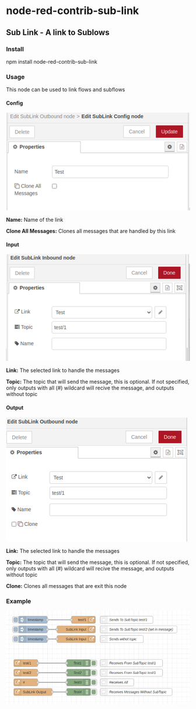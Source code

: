 # node-red-contrib-sub-link
## Sub Link - A link to Sublows

### Install

npm install node-red-contrib-sub-link


### Usage
This node can be used to link flows and subflows

#### Config
![Config](https://raw.githubusercontent.com/soloam/node-red-contrib-sub-link/alpha/resources/config.png)

**Name:** Name of the link

**Clone All Messages:** Clones all messages that are handled by this link

#### Input
![Input](https://raw.githubusercontent.com/soloam/node-red-contrib-sub-link/alpha/resources/input.png)

**Link:** The selected link to handle the messages

**Topic:** The topic that will send the message, this is optional. If not specified, only outputs with all (#) wildcard will recive the message, and outputs without topic

#### Output
![Input](https://raw.githubusercontent.com/soloam/node-red-contrib-sub-link/alpha/resources/output.png)

**Link:** The selected link to handle the messages

**Topic:** The topic that will send the message, this is optional. If not specified, only outputs with all (#) wildcard will recive the message, and outputs without topic

**Clone:** Clones all messages that are exit this node

### Example
![Input](https://raw.githubusercontent.com/soloam/node-red-contrib-sub-link/alpha/resources/example.png)
